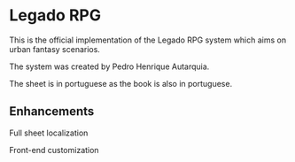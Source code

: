 # Legado RPG

This is the official implementation of the Legado RPG system which aims on urban fantasy scenarios.

The system was created by Pedro Henrique Autarquia.

The sheet is in portuguese as the book is also in portuguese.

## Enhancements

Full sheet localization

Front-end customization